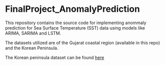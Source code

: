 # FinalProject_AnomalyPrediction

This repository contains the source code for implementing anommaly prediction for Sea Surface Temperature (SST) data using models like ARIMA, SARIMA and LSTM.

The datasets utilized are of the Gujarat coastal region (available in this repo) and the Korean Peninsula.

The Korean peninsula dataset can be found [here](https://drive.google.com/file/d/1Y4QjUElDZDWlZSrrupoFhlEl1CbPcuK5/view?usp=sharing)
